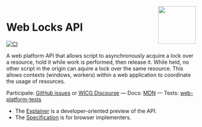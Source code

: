 <img src="https://wicg.github.io/web-locks/logo-lock.svg" height="100" align=right>

# Web Locks API

[![CI](https://github.com/WICG/web-locks/actions/workflows/auto-publish.yml/badge.svg)](https://github.com/WICG/web-locks/actions/workflows/auto-publish.yml)

A web platform API that allows script to asynchronously acquire a lock over a resource, hold it while work is performed, then release it. While held, no other script in the origin can aquire a lock over the same resource. This allows contexts (windows, workers) within a web application to coordinate the usage of resources.

Participate: [GitHub issues](https://github.com/WICG/web-locks/issues) or [WICG Discourse](https://discourse.wicg.io/t/application-defined-locks/2581) &mdash;
Docs: [MDN](https://developer.mozilla.org/en-US/docs/Web/API/Web_Locks_API) &mdash;
Tests: [web-platform-tests](https://github.com/web-platform-tests/wpt/tree/master/web-locks)

* The [Explainer](EXPLAINER.md) is a developer-oriented preview of the API.
* The [Specification](https://wicg.github.io/web-locks/) is for browser implementers.
